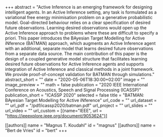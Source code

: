 +++
abstract = "Active Inference is an emerging framework for designing intelligent agents. In an Active Inference setting, any task is formulated as a variational free energy minimisation problem on a generative probabilistic model. Goal-directed behaviour relies on a clear specification of desired future observations. Learning desired observations would open up the Active Inference approach to problems where these are difficult to specify a priori. This paper introduces the BAyesian Target Modelling for Active iNference (BATMAN) approach, which augments an Active Inference agent with an additional, separate model that learns desired future observations from a separate data source. The main contribution of this paper is the design of a coupled generative model structure that facilitates learning desired future observations for Active Inference agents and supports integration of Active Inference and classical methods in a joint framework. We provide proof-of-concept validation for BATMAN through simulations."
abstract_short = ""
date = "2020-05-06T18:30:00+02:00"
image = ""
image_preview = ""
math = false
publication = "2020 IEEE International Conference on Acoustics, Speech and Signal Processing (ICASSP)"
publication_short = "ICASSP 2020"
selected = false
title = "BATMAN: BAyesian Target Modelling for Active iNference"
url_code = ""
url_dataset = ""
url_pdf = "/pdf/icassp2020/batman.pdf"
url_project = ""
url_slides = ""
url_video = ""
url_custom = [{name="IEEE", url = "https://ieeexplore.ieee.org/document/9053624"}]

[[authors]]
    name = "Magnus T. Koudahl"
    id = "magnus"
[[authors]]
    name = "Bert de Vries"
    id = "bert"
+++

